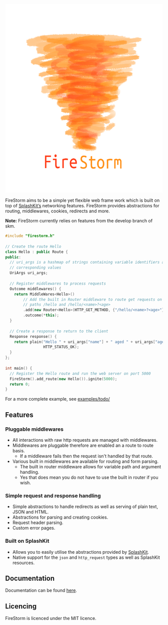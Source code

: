 
<p align="center">
  <img height="600" src="https://github.com/hugglesfox/firestorm/blob/master/firestorm.png" alt="FireStorm" title="FireStorm">
</p>

FireStorm aims to be a simple yet flexible web frame work which is built on top of [SplashKit’s](https://www.splashkit.io) networking features. FireStorm provides abstractions for routing, middlewares, cookies, redirects and more.

**Note:** FireStorm currently relies on features from the develop branch of skm.

```cpp
#include "firestorm.h"

// Create the route Hello
class Hello : public Route {
public:
  // uri_args is a hashmap of strings containing variable identifiers and their
  // corresponding values
  UriArgs uri_args;

  // Register middlewares to process requests
  Outcome middlewares() {
    return MiddleWares<Hello>()
        // Add the built in Router middleware to route get requests on the
        // paths /hello and /hello/<name>?<age>
        .add(new Router<Hello>(HTTP_GET_METHOD, {"/hello/<name>?<age>"}))
        .outcome(*this);
  }

  // Create a response to return to the client
  Response response() {
    return plain("Hello " + uri_args["name"] + " aged " + uri_args["age"],
                 HTTP_STATUS_OK);
  }
};

int main() {
  // Register the Hello route and run the web server on port 5000
  FireStorm().add_route(new Hello()).ignite(5000);
  return 0;
}
```

For a more complete example, see [examples/todo/](https://github.com/hugglesfox/firestorm/tree/master/examples/todo)

## Features

### Pluggable middlewares

- All interactions with raw http requests are managed with middlewares.
- Middlewares are pluggable therefore are enabled an a route to route basis.
  - If a middleware fails then the request isn't handled by that route.
- Various built in middlewares are available for routing and form parsing.
  - The built in router middleware allows for variable path and argument handling.
  - Yes that does mean you do not have to use the built in router if you wish.

### Simple request and response handling

- Simple abstractions to handle redirects as well as serving of plain text, JSON and HTML.
- Abstractions for parsing and creating cookies.
- Request header parsing.
- Custom error pages.

### Built on SplashKit

- Allows you to easily utilise the abstractions provided by [SplashKit](https://www.splashkit.io).
- Native support for the `json` and `http_request` types as well as SplashKit resources.

## Documentation

Documentation can be found [here](https://github.com/hugglesfox/firestorm/wiki).

## Licencing

FireStorm is licenced under the MIT licence.
